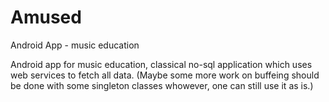 # Amused
Android App - music education

Android app for music education, classical no-sql application which uses web services to fetch all data. (Maybe some more work on buffeing should be done with some singleton classes whowever, one can still use it as is.)
